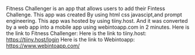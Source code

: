  Fitness Challenger is an app
that allows users to add their Fintess Challenge. 
This app was created By using html css javascipt,and prompt engineering.
This app was hosted by using tiiny.host.
And it was converted by a web app into a mobile app using
webintoapp.com in 2 minutes.
Here is the link to Fitness Challenger:
Here is the link to tiiny.host: https://tiiny.host/login
Here is the link to Webintoapp: https://www.webintoapp.com/



